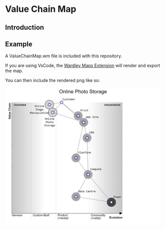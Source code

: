 # Value Chain Map

## Introduction

## Example

A ValueChainMap.wm file is included with this repository. 

If you are using VsCode, the [Wardley Maps Extension](https://marketplace.visualstudio.com/items?itemName=damonsk.vscode-wardley-maps) will render and export the map.

You can then include the rendered png like so:

![Wardley Value Chain Map Example](./ValueChainMap.png)